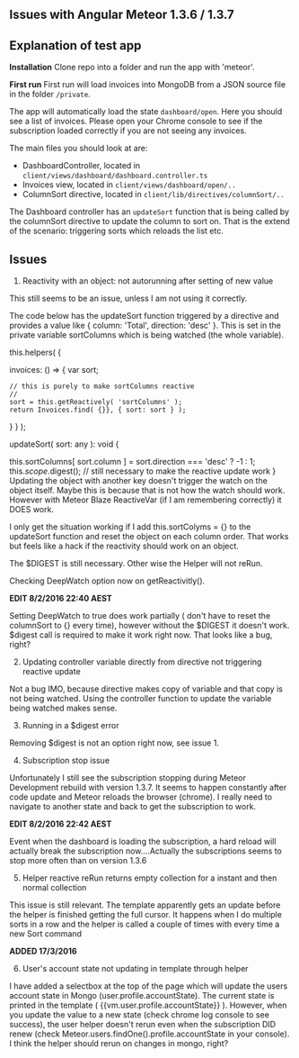 **Issues with Angular Meteor 1.3.6 / 1.3.7**
--------------------------------------------

## Explanation of test app ##

**Installation**
Clone repo into a folder and run the app with 'meteor'.

**First run**
First run will load invoices into MongoDB from a JSON source file in the folder `/private`.

The app will automatically load the state `dashboard/open`. Here you should see a list of invoices.
Please open your Chrome console to see if the subscription loaded correctly if you are not seeing any invoices.

The main files you should look at are:

 - DashboardController, located in `client/views/dashboard/dashboard.controller.ts`
 - Invoices view, located in `client/views/dashboard/open/..`
 - ColumnSort directive, located in `client/lib/directives/columnSort/..`

The Dashboard controller has an `updateSort` function that is being called by the columnSort directive to update the column to sort on.
That is the extend of the scenario: triggering sorts which reloads the list etc.

## Issues ##

1) Reactivity with an object: not autorunning after setting of new value

This still seems to be an issue, unless I am not using it correctly.

The code below has the updateSort function triggered by a directive and provides a value like { column: 'Total', direction: 'desc' }.
This is set in the private variable sortColumns which is being watched (the whole variable).

 this.helpers( {

  invoices: () => {
    var sort;

    // this is purely to make sortColumns reactive
    //
    sort = this.getReactively( 'sortColumns' );
    return Invoices.find( {}}, { sort: sort } );
  }
} );

updateSort( sort: any ): void {

   this.sortColumns[ sort.column ]  = sort.direction === 'desc' ? -1 : 1;
  this.$scope.$digest(); // still necessary to make the reactive update work
 }
Updating the object with another key doesn't trigger the watch on the object itself. Maybe this is because that is not how the watch should work. However with Meteor Blaze ReactiveVar (if I am remembering correctly) it DOES work.

I only get the situation working if I add this.sortColyms = {} to the updateSort function and reset the object on each column order. That works but feels like a hack if the reactivity should work on an object.

The $DIGEST is still necessary. Other wise the Helper will not reRun.

Checking DeepWatch option now on getReactivitly().

**EDIT 8/2/2016 22:40 AEST**

Setting DeepWatch to true does work partially ( don't have to reset the columnSort to {} every time), however without the $DIGEST it doesn't work. $digest call is required to make it work right now.
That looks like a bug, right?

2) Updating controller variable directly from directive not triggering reactive update

Not a bug IMO, because directive makes copy of variable and that copy is not being watched. Using the controller function to update the variable being watched makes sense.

3) Running in a $digest error

Removing $digest is not an option right now, see issue 1.

4) Subscription stop issue

Unfortunately I still see the subscription stopping during Meteor Development rebuild with version 1.3.7.
It seems to happen constantly after code update and Meteor reloads the browser (chrome). I really need to navigate to another state and back to get the subscription to work.

**EDIT 8/2/2016 22:42 AEST**

Event when the dashboard is loading the subscription, a hard reload will actually break the subscription now....Actually the subscriptions seems to stop more often than on version 1.3.6

5) Helper reactive reRun returns empty collection for a instant and then normal collection

This issue is still relevant. The template apparently gets an update before the helper is finished getting the full cursor. It happens when I do multiple sorts in a row and the helper is called a couple of times with every time a new Sort command

**ADDED 17/3/2016**

6) User's account state not updating in template through helper

I have added a selectbox at the top of the page which will update the users account state in Mongo (user.profile.accountState). The current state is printed in the template ( {{vm.user.profile.accountState}} ). However, when you update the value to a new state (check chrome log console to see success), the user helper doesn't rerun even when the subscription DID renew (check Meteor.users.findOne().profile.accountState in your console).
I think the helper should rerun on changes in mongo, right?